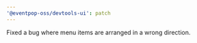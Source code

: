 ```yaml
---
'@eventpop-oss/devtools-ui': patch
---
```


Fixed a bug where menu items are arranged in a wrong direction.

